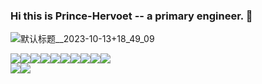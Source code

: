 ### Hi this is Prince-Hervoet -- a primary engineer. 👋

![默认标题__2023-10-13+18_49_09](https://github.com/Prince-Hervoet/Prince-Hervoet/assets/122962161/d1294e75-60f8-4a97-b6a8-77ea70646129)
<p></p>
<div style="display: flex;">
  <img src="https://img.shields.io/badge/C++-coding-blue">
  <img src="https://img.shields.io/badge/java-coding-red">
  <img src="https://img.shields.io/badge/golang-coding-green">
  <img src="https://img.shields.io/badge/javascript-coding-yellow">
  <img src="https://img.shields.io/badge/mysql-database-blue">
  <img src="https://img.shields.io/badge/mongodb-database-blue">
  <img src="https://img.shields.io/badge/react-coding-green">
  <img src="https://img.shields.io/badge/linux-system-blue">
  <img src="https://img.shields.io/badge/C-coding-red">
  <img src="https://img.shields.io/badge/python-coding-yellow">
</div>

<div style="display: flex;">
  <img src="https://github-readme-stats.vercel.app/api/top-langs/?username=Prince-Hervoet&layout=pie">
  <img src="https://github-readme-stats.vercel.app/api?username=Prince-Hervoet&show_icons=true&theme=Gradient">
</div>





<!--
**Prince-Hervoet/Prince-Hervoet** is a ✨ _special_ ✨ repository because its `README.md` (this file) appears on your GitHub profile.

Here are some ideas to get you started:
- 💬 Ask me about ...  
- 🔭 I’m currently working on ...
- 🌱 I’m currently learning ...
- 👯 I’m looking to collaborate on ...
- 🤔 I’m looking for help with ...
- 💬 Ask me about ...
- 📫 How to reach me: ...
- 😄 Pronouns: ...
- ⚡ Fun fact: ...
-->
